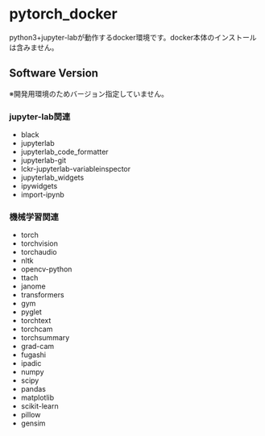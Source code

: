 # pytorch_docker
python3+jupyter-labが動作するdocker環境です。docker本体のインストールは含みません。

## Software Version
※開発用環境のためバージョン指定していません。

### jupyter-lab関連
- black
- jupyterlab
- jupyterlab_code_formatter
- jupyterlab-git
- lckr-jupyterlab-variableinspector
- jupyterlab_widgets
- ipywidgets
- import-ipynb

### 機械学習関連    
- torch
- torchvision
- torchaudio
- nltk
- opencv-python
- ttach
- janome
- transformers
- gym
- pyglet
- torchtext
- torchcam
- torchsummary
- grad-cam
- fugashi
- ipadic
- numpy
- scipy
- pandas
- matplotlib
- scikit-learn
- pillow
- gensim

